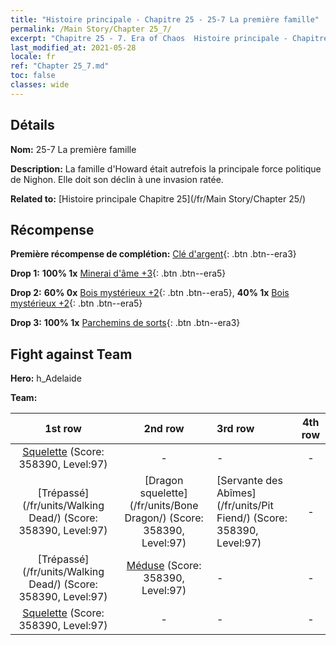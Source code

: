 ```yaml
---
title: "Histoire principale - Chapitre 25 - 25-7 La première famille"
permalink: /Main Story/Chapter 25_7/
excerpt: "Chapitre 25 - 7. Era of Chaos  Histoire principale - Chapitre 25_7. 25-7 La première famille"
last_modified_at: 2021-05-28
locale: fr
ref: "Chapter 25_7.md"
toc: false
classes: wide
---
```


## Détails

 **Nom:** 25-7 La première famille

 **Description:** La famille d'Howard était autrefois la principale force politique de Nighon. Elle doit son déclin à une invasion ratée.

 **Related to:** [Histoire principale Chapitre 25](/fr/Main Story/Chapter 25/)

## Récompense

 **Première récompense de complétion:** [Clé d'argent](/ItemsFR/con_693/){: .btn .btn--era3}

 **Drop 1:** **100% 1x** [Minerai d'âme +3](/ItemsFR/mat_82/){: .btn .btn--era5}

 **Drop 2:** **60% 0x** [Bois mystérieux +2](/ItemsFR/mat_76/){: .btn .btn--era5}, **40% 1x** [Bois mystérieux +2](/ItemsFR/mat_76/){: .btn .btn--era5}

 **Drop 3:** **100% 1x** [Parchemins de sorts](/ItemsFR/con_694/){: .btn .btn--era3}


## Fight against Team
 **Hero:** h_Adelaide

 **Team:**


  | 1st row | 2nd row | 3rd row | 4th row |
  |:----:|:----:|:----|:----:|
  | [Squelette](/fr/units/Skeleton/) (Score: 358390, Level:97)  | - | - | - |
  | [Trépassé](/fr/units/Walking Dead/) (Score: 358390, Level:97)  | [Dragon squelette](/fr/units/Bone Dragon/) (Score: 358390, Level:97)  | [Servante des Abîmes](/fr/units/Pit Fiend/) (Score: 358390, Level:97)  | - |
  | [Trépassé](/fr/units/Walking Dead/) (Score: 358390, Level:97)  | [Méduse](/fr/units/Medusa/) (Score: 358390, Level:97)  | - | - |
  | [Squelette](/fr/units/Skeleton/) (Score: 358390, Level:97)  | - | - | - |



